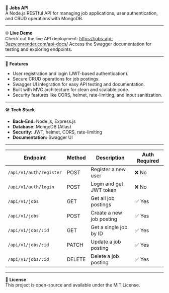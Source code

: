 🚀 **Jobs API**  
A Node.js RESTful API for managing job applications, user authentication, and CRUD operations with MongoDB.

---

🌐 **Live Demo**  
Check out the live API deployment: https://jobs-api-3azw.onrender.com/api-docs/
Access the Swagger documentation for testing and exploring endpoints.

---

🎯 **Features**  
- User registration and login (JWT-based authentication).  
- Secure CRUD operations for job postings.  
- Swagger UI integration for easy API testing and documentation.  
- Built with MVC architecture for clean and scalable code.  
- Security features like CORS, helmet, rate-limiting, and input sanitization.

---

🛠 **Tech Stack**  
- **Back-End:** Node.js, Express.js  
- **Database:** MongoDB (Atlas)  
- **Security:** JWT, helmet, CORS, rate-limiting  
- **Documentation:** Swagger UI  

---

| **Endpoint**              | **Method** | **Description**               | **Auth Required** |
|---------------------------|------------|-------------------------------|------------------|
| `/api/v1/auth/register`   | POST       | Register a new user           | ❌ No            |
| `/api/v1/auth/login`      | POST       | Login and get JWT token       | ❌ No            |
| `/api/v1/jobs`            | GET        | Get all job postings          | ✅ Yes           |
| `/api/v1/jobs`            | POST       | Create a new job posting      | ✅ Yes           |
| `/api/v1/jobs/:id`        | GET        | Get a single job by ID        | ✅ Yes           |
| `/api/v1/jobs/:id`        | PATCH      | Update a job posting          | ✅ Yes           |
| `/api/v1/jobs/:id`        | DELETE     | Delete a job posting          | ✅ Yes           |

---

📄 **License**  
This project is open-source and available under the MIT License.
